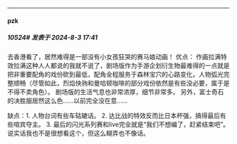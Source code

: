 ﻿
*****

####  pzk  
##### 10524#       发表于 2024-8-3 17:41

去香港看了，居然难得是一部没有小女孩狂哭的赛马娘动画！
优点：
作画拉满特效拉满这种人人都说的我就不说了，剧场版作为手游企划衍生物最难得的一点就是把非重要配角的戏份砍到最低，配角全程服务于森林宝穴的心路变化，人物弧光完整顺畅（尽管如此，烈焰快驹和曼哈顿咖啡的部分戏份依然是有些没必要，属于是不得不卖角色）。
剧场版的生活气息也非常浓厚，细节非常多。
另外，富士奇石的决胜服居然这么色……以前完全没在意……

缺点：1. 人物台词有些车轱辘话。
2. 达比战的特效反而比日本杯强，搞得最后有些喧宾夺主。
3. 最后的闪光系列赛和live完全就是“我们不想编了，赶紧结束吧”。说实话我也不是很想看这个，但这么糊弄也不像话。

